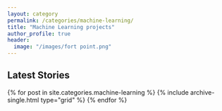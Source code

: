 ```yaml
---
layout: category
permalink: /categories/machine-learning/
title: "Machine Learning projects"
author_profile: true
header:
  image: "/images/fort point.png"
---
```



## Latest Stories

<div class="grid__wrapper">
  {% for post in site.categories.machine-learning %}
    {% include archive-single.html type="grid" %}
  {% endfor %}
</div>